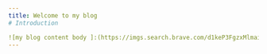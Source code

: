 ```yaml
---
title: Welcome to my blog
# Introduction 

![my blog content body ]:(https://imgs.search.brave.com/d1keP3FgzxMlmaiIydKLQkScizW4wNdlSOriSeKospI/rs:fit:500:0:0/g:ce/aHR0cHM6Ly9maXJz/dHNpdGVndWlkZS5j/b20vd3AtY29udGVu/dC90aGVtZXMvZnNn/L2ltYWdlcy9ob3ct/dG8tc3RhcnQtYS1i/bG9nLnBuZw)
---
```


